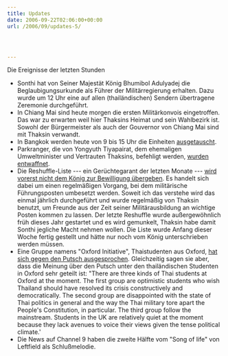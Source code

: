 ```yaml
---
title: Updates
date: 2006-09-22T02:06:00+00:00
url: /2006/09/updates-5/




---
```

Die Ereignisse der letzten Stunden

* Sonthi hat von Seiner Majestät König Bhumibol Adulyadej die Beglaubigungsurkunde als Führer der Militärregierung erhalten. Dazu wurde um 12 Uhr eine auf allen (thailändischen) Sendern übertragene Zeremonie durchgeführt.
* In Chiang Mai sind heute morgen die ersten Militärkonvois eingetroffen. Das war zu erwarten weil hier Thaksins Heimat und sein Wahlbezirk ist. Sowohl der Bürgermeister als auch der Gouvernor von Chiang Mai sind mit Thaksin verwandt.
* In Bangkok werden heute von 9 bis 15 Uhr die Einheiten [ausgetauscht][1].
* Parkranger, die von Yongyuth Tiyapairat, dem ehemaligen Umweltminister und Vertrauten Thaksins, befehligt werden, [wurden entwaffnet][2].
* Die Reshuffle-Liste --- ein Gerüchtegarant der letzten Monate --- [wird vorerst nicht dem König zur Bewilligung übergeben][3]. Es handelt sich dabei um einen regelmäßigen Vorgang, bei dem militärische Führungsposten umbesetzt werden. Soweit ich das verstehe wird das einmal jährlich durchgeführt und wurde regelmäßig von Thaksin benutzt, um Freunde aus der Zeit seiner Militärausbildung an wichtige Posten kommen zu lassen. Der letzte Reshuffle wurde außergewöhnlich früh dieses Jahr gestartet und es wird gemunkelt, Thaksin habe damit Sonthi jegliche Macht nehmen wollen. Die Liste wurde Anfang dieser Woche fertig gestellt und hätte nur noch vom König unterschrieben werden müssen.
* Eine Gruppe namens "Oxford Initiative", Thaistudenten aus Oxford, [hat sich gegen den Putsch ausgesprochen][4]. Gleichzeitig sagen sie aber, dass die Meinung über den Putsch unter den thailändischen Studenten in Oxford sehr geteilt ist: "There are three kinds of Thai students at Oxford at the moment. The first group are optimistic students who wish Thailand should have resolved its crisis constructively and democratically. The second group are disappointed with the state of Thai politics in general and the way the Thai military tore apart the People's Constitution, in particular. The third group follow the mainstream. Students in the UK are relatively quiet at the moment because they lack avenues to voice their views given the tense political climate.'
* Die News auf Channel 9 haben die zweite Hälfte vom "Song of life" von Leftfield als Schlußmelodie.

 [1]: http://www.nationmultimedia.com/breakingnews/read.php?newsid=30014343
 [2]: http://www.nationmultimedia.com/breakingnews/read.php?newsid=30014346
 [3]: http://www.nationmultimedia.com/breakingnews/read.php?newsid=30014344
 [4]: http://www.nationmultimedia.com/2006/09/22/headlines/headlines_30014348.php
